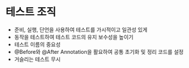# 테스트 조직

- 준비, 실행, 단언을 사용하여 테스트를 가시적이고 일관성 있게
- 동작을 테스트하여 테스트 코드의 유지 보수성을 높이기
- 테스트 이름의 중요성
- @Before와 @After Annotation을 활요하여 공통 초기화 및 정리 코드를 설정
- 거슬리는 테스트 무시